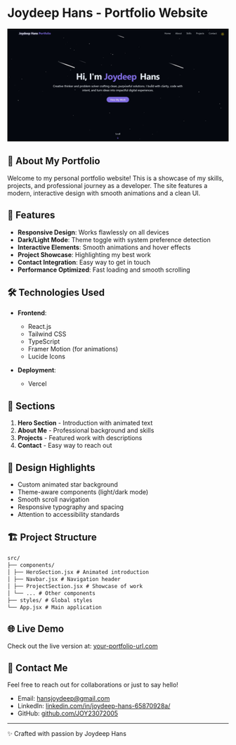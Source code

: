# Joydeep Hans - Portfolio Website

![Portfolio Screenshot](./public/screenshot.png) <!-- Add a screenshot if available -->

## 🌟 About My Portfolio

Welcome to my personal portfolio website! This is a showcase of my skills, projects, and professional journey as a developer. The site features a modern, interactive design with smooth animations and a clean UI.

## 🚀 Features

- **Responsive Design**: Works flawlessly on all devices
- **Dark/Light Mode**: Theme toggle with system preference detection
- **Interactive Elements**: Smooth animations and hover effects
- **Project Showcase**: Highlighting my best work
- **Contact Integration**: Easy way to get in touch
- **Performance Optimized**: Fast loading and smooth scrolling

## 🛠️ Technologies Used

- **Frontend**: 
  - React.js
  - Tailwind CSS
  - TypeScript
  - Framer Motion (for animations)
  - Lucide Icons

- **Deployment**:
  - Vercel

## 📌 Sections

1. **Hero Section** - Introduction with animated text
2. **About Me** - Professional background and skills
3. **Projects** - Featured work with descriptions
4. **Contact** - Easy way to reach out

## 🎨 Design Highlights

- Custom animated star background
- Theme-aware components (light/dark mode)
- Smooth scroll navigation
- Responsive typography and spacing
- Attention to accessibility standards

## 🏗️ Project Structure
```
src/
├── components/
│ ├── HeroSection.jsx # Animated introduction
│ ├── Navbar.jsx # Navigation header
│ ├── ProjectSection.jsx # Showcase of work
│ └── ... # Other components
├── styles/ # Global styles
└── App.jsx # Main application
```

## 🌐 Live Demo

Check out the live version at: [your-portfolio-url.com](https://your-portfolio-url.com)

## 🤝 Contact Me

Feel free to reach out for collaborations or just to say hello!

- Email: [hansjoydeep@gmail.com](mailto:hansjoydeep@gmail.com)
- LinkedIn: [linkedin.com/in/joydeep-hans-65870928a/](https://www.linkedin.com/in/joydeep-hans-65870928a/)
- GitHub: [github.com/JOY23072005](https://github.com/JOY23072005)

---

✨ Crafted with passion by Joydeep Hans
